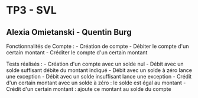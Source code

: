 # TP3 - SVL

## Alexia Omietanski - Quentin Burg


Fonctionnalités de Compte : 
	- Création de compte
	- Débiter le compte d'un certain montant
	- Créditer le compte d'un certain montant  

Tests réalisés : 
	- Création d'un compte avec un solde nul
	- Débit avec un solde suffisant débite du montant indiqué
	- Débit avec un solde à zéro lance une exception
	- Débit avec un solde insuffisant lance une exception
	- Crédit d'un certain montant avec un solde à zéro : le solde est égal au montant
	- Crédit d'un certain montant : ajoute ce montant au solde du compte
	
	